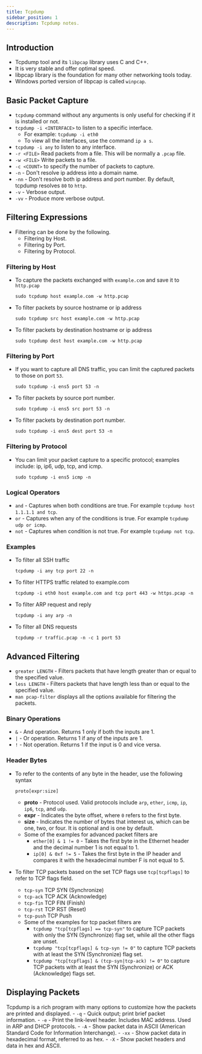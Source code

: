 ```yaml
---
title: Tcpdump
sidebar_position: 1
description: Tcpdump notes.
---
```


## Introduction
- Tcpdump tool and its `libpcap` library uses C and C++.
- It is very stable and offer optimal speed.
- libpcap library is the foundation for many other networking tools today.
- Windows ported version of libpcap is called `winpcap`.

## Basic Packet Capture
- `tcpdump` command without any arguments is only useful for checking if it is installed or not.
- `tcpdump -i <INTERFACE>` to listen to a specific interface.
    - For example: `tcpdump -i eth0`
    - To view all the interfaces, use the command `ip a s`.
- `tcpdump -i any` to listen to any interface.
- `-r <FILE>` Read packets from a file. This will be normally a `.pcap` file.
- `-w <FILE>` Write packets to a file.
- `-c <COUNT>` to specify the number of packets to capture.
- `-n` - Don't resolve ip address into a domain name.
- `-nn` - Don't resolve both ip address and port number. By default, tcpdump resolves `80` to `http`. 
- `-v` - Verbose output.
- `-vv` - Produce more verbose output.

## Filtering Expressions
- Filtering can be done by the following.
  - Filtering by Host.
  - Filtering by Port.
  - Filtering by Protocol.

### Filtering by Host
- To capture the packets exchanged with `example.com` and save it to `http.pcap`
  ```
  sudo tcpdump host example.com -w http.pcap
  ```
- To filter packets by source hostname or ip address
  ```
  sudo tcpdump src host example.com -w http.pcap
  ```
- To filter packets by destination hostname or ip address
  ```
  sudo tcpdump dest host example.com -w http.pcap
  ```

### Filtering by Port
- If you want to capture all DNS traffic, you can limit the captured packets to those on port `53`.
  ```
  sudo tcpdump -i ens5 port 53 -n
  ```
- To filter packets by source port number.
  ```
  sudo tcpdump -i ens5 src port 53 -n
  ```
- To filter packets by destination port number.
  ```
  sudo tcpdump -i ens5 dest port 53 -n
  ```

### Filtering by Protocol
- You can limit your packet capture to a specific protocol; examples include: ip, ip6, udp, tcp, and icmp.
  ```
  sudo tcpdump -i ens5 icmp -n
  ```

### Logical Operators
- `and` - Captures when both conditions are true. For example `tcpdump host 1.1.1.1 and tcp`.
- `or` - Captures when any of the conditions is true. For example `tcpdump udp or icmp`.
- `not` - Captures when condition is not true. For example `tcpdump not tcp`.

### Examples
- To filter all SSH traffic
  ```
  tcpdump -i any tcp port 22 -n
  ```
- To filter HTTPS traffic related to example.com
  ```
  tcpdump -i eth0 host example.com and tcp port 443 -w https.pcap -n
  ```
- To filter ARP request and reply
  ```
  tcpdump -i any arp -n

- To filter all DNS requests
  ```
  tcpdump -r traffic.pcap -n -c 1 port 53
  ```

## Advanced Filtering
- `greater LENGTH` - Filters packets that have length greater than or equal to the specified value.
- `less LENGTH` - Filters packets that have length less than or equal to the specified value.
- `man pcap-filter` displays all the options available for filtering the packets.

### Binary Operations
- `&` - And operation. Returns 1 only if both the inputs are 1.
- `|` - Or operation. Returns 1 if any of the inputs are 1.
- `!` - Not operation. Returns 1 if the input is 0 and vice versa.

### Header Bytes
- To refer to the contents of any byte in the header, use the following syntax 
  ```
  proto[expr:size]
  ```
  - **proto** - Protocol used. Valid protocols include `arp`, `ether`, `icmp`, `ip`, `ip6`, `tcp`, and `udp`.
  - **expr** - Indicates the byte offset, where `0` refers to the first byte.
  - **size** - Indicates the number of bytes that interest us, which can be one, two, or four. It is optional and is one by default.
  - Some of the examples for advanced packet filters are
    - `ether[0] & 1 != 0` - Takes the first byte in the Ethernet header and the decimal number 1 is not equal to 1.
    - `ip[0] & 0xf != 5` -  Takes the first byte in the IP header and compares it with the hexadecimal number F is not equal to 5.

- To filter TCP packets based on the set TCP flags use `tcp[tcpflags]` to refer to TCP flags field.
  - `tcp-syn` TCP SYN (Synchronize)
  - `tcp-ack` TCP ACK (Acknowledge)
  - `tcp-fin` TCP FIN (Finish)
  - `tcp-rst` TCP RST (Reset)
  - `tcp-push` TCP Push
  - Some of the examples for tcp packet filters are
      - `tcpdump "tcp[tcpflags] == tcp-syn"` to capture TCP packets with only the SYN (Synchronize) flag set, while all the other flags are unset.
      - `tcpdump "tcp[tcpflags] & tcp-syn != 0"` to capture TCP packets with at least the SYN (Synchronize) flag set.
      - `tcpdump "tcp[tcpflags] & (tcp-syn|tcp-ack) != 0"` to capture TCP packets with at least the SYN (Synchronize) or ACK (Acknowledge) flags set.

## Displaying Packets
Tcpdump is a rich program with many options to customize how the packets are printed and displayed. 
    - `-q` - Quick output; print brief packet information.
    - `-e` - Print the link-level header. Includes MAC address. Used in ARP and DHCP protocols.
    - `-A` - Show packet data in ASCII (American Standard Code for Information Interchange).
    - `-xx` - Show packet data in hexadecimal format, referred to as hex.
    - `-X` - Show packet headers and data in hex and ASCII.

